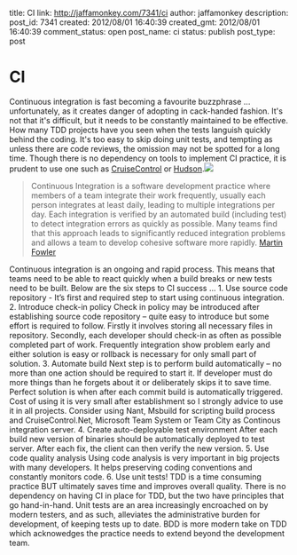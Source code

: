 title: CI
link: http://jaffamonkey.com/7341/ci
author: jaffamonkey
description: 
post_id: 7341
created: 2012/08/01 16:40:39
created_gmt: 2012/08/01 16:40:39
comment_status: open
post_name: ci
status: publish
post_type: post

# CI

Continuous integration is fast becoming a favourite buzzphrase ... unfortunately, as it creates danger of adopting in cack-handed fashion. It's not that it's difficult, but it needs to be constantly maintained to be effective. How many TDD projects have you seen when the tests languish quickly behind the coding. It's too easy to skip doing unit tests, and tempting as unless there are code reviews, the omission may not be spotted for a long time. Though there is no dependency on tools to implement CI practice, it is prudent to use one such as [CruiseControl](http://cruisecontrol.sourceforge.net/) or [Hudson](http://hudson-ci.org/).![](/wp-content/uploads/2012/08/CI-251x300.jpg)

> Continuous Integration is a software development practice where members of a team integrate their work frequently, usually each person integrates at least daily, leading to multiple integrations per day. Each integration is verified by an automated build (including test) to detect integration errors as quickly as possible. Many teams find that this approach leads to significantly reduced integration problems and allows a team to develop cohesive software more rapidly. [Martin Fowler](http://martinfowler.com/)

Continuous integration is an ongoing and rapid process. This means that teams need to be able to react quickly when a build breaks or new tests need to be built. Below are the six steps to CI success ... 1\. Use source code repository - It’s first and required step to start using continuous integration. 2\. Introduce check-in policy Check in policy may be introduced after establishing source code repository – quite easy to introduce but some effort is required to follow. Firstly it involves storing all necessary files in repository. Secondly, each developer should check-in as often as possible completed part of work. Frequently integration show problem early and either solution is easy or rollback is necessary for only small part of solution. 3\. Automate build Next step is to perform build automatically – no more than one action should be required to start it. If developer must do more things than he forgets about it or deliberately skips it to save time. Perfect solution is when after each commit build is automatically triggered. Cost of using it is very small after establishment so I strongly advice to use it in all projects. Consider using Nant, Msbuild for scripting build process and CruiseControl.Net, Microsoft Team System or Team City as Continous integration server. 4\. Create auto-deployable test environment After each build new version of binaries should be automatically deployed to test server. After each fix, the client can then verify the new version. 5\. Use code quality analysis Using code analysis is very important in big projects with many developers. It helps preserving coding conventions and constantly monitors code. 6\. Use unit tests! TDD is a time consuming practice BUT ultimately saves time and improves overall quality. There is no dependency on having CI in place for TDD, but the two have principles that go hand-in-hand. Unit tests are an area increasingly encroached on by modern testers, and as such, alleviates the administrative burden for development, of keeping tests up to date. BDD is more modern take on TDD which acknowedges the practice needs to extend beyond the development team.